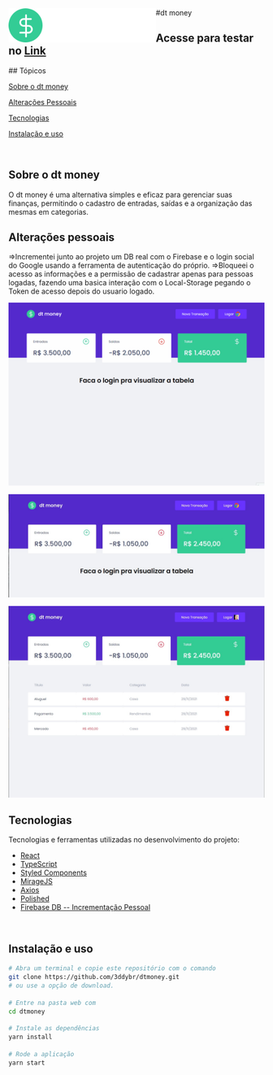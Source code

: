 <img display="flex" align="left" width="290px" justify-content="center"  alt="dtmoney" src="assets/logo.svg"> 
#dt money

<h2>Acesse para testar no <a href="https://dtmoney-blush.vercel.app/">Link</a> </h2>
## Tópicos 

[Sobre o dt money](#sobre-o-dt-money)

[Alterações Pessoais](#alterações-pessoais)

[Tecnologias](#tecnologias)

[Instalação e uso](#instalação-e-uso)

<br>

## Sobre o dt money
O dt money é uma alternativa simples e eficaz para gerenciar suas finanças, permitindo o cadastro de entradas, saídas e a organização das mesmas em categorias.
<br>

## Alterações pessoais
=>Incrementei junto ao projeto um DB real com o Firebase e o login social do Google usando a ferramenta de autenticação do próprio.
=>Bloqueei o acesso as informações e a permissão de cadastrar apenas para pessoas logadas, fazendo uma basica interação com o Local-Storage pegando o Token de acesso depois do usuario logado.
<br>

<p align="center">
  <img src="assets/dtmoney.gif" alt="Página inicial">
</p>

<p align="center">
  <img src="assets/deslogado.jpg" alt="Página inicial">
</p>

<p align="center">
  <img src="assets/logado.jpg" alt="Página inicial">
</p>


## Tecnologias

Tecnologias e ferramentas utilizadas no desenvolvimento do projeto:

- [React](https://reactjs.org/)
- [TypeScript](https://www.typescriptlang.org/)
- [Styled Components](https://styled-components.com/)
- [MirageJS](https://miragejs.com/)
- [Axios](https://github.com/axios/axios)
- [Polished](https://polished.js.org/)
- [Firebase DB -- Incrementação Pessoal](https://firebase.google.com//)

<br>

## Instalação e uso

```bash
# Abra um terminal e copie este repositório com o comando
git clone https://github.com/3ddybr/dtmoney.git
# ou use a opção de download.

# Entre na pasta web com 
cd dtmoney

# Instale as dependências
yarn install

# Rode a aplicação
yarn start
```
<br>
